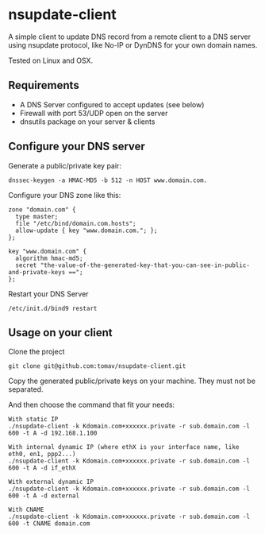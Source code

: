 # nsupdate-client


A simple client to update DNS record from a remote client to a DNS server using nsupdate protocol, like No-IP or DynDNS for your own domain names.

Tested on Linux and OSX.

## Requirements

* A DNS Server configured to accept updates (see below)
* Firewall with port 53/UDP open on the server
* dnsutils package on your server & clients

## Configure your DNS server

Generate a public/private key pair:

    dnssec-keygen -a HMAC-MD5 -b 512 -n HOST www.domain.com.

Configure your DNS zone like this:

    zone "domain.com" {
      type master;
      file "/etc/bind/domain.com.hosts";
      allow-update { key "www.domain.com."; };
    };

    key "www.domain.com" {
      algorithm hmac-md5;
      secret "the-value-of-the-generated-key-that-you-can-see-in-public-and-private-keys ==";
    };

Restart your DNS Server

    /etc/init.d/bind9 restart


## Usage on your client

Clone the project 

    git clone git@github.com:tomav/nsupdate-client.git

Copy the generated public/private keys on your machine. They must not be separated.

And then choose the command that fit your needs:

    With static IP
    ./nsupdate-client -k Kdomain.com+xxxxxx.private -r sub.domain.com -l 600 -t A -d 192.168.1.100

    With internal dynamic IP (where ethX is your interface name, like eth0, en1, ppp2...)
    ./nsupdate-client -k Kdomain.com+xxxxxx.private -r sub.domain.com -l 600 -t A -d if_ethX

    With external dynamic IP 
    ./nsupdate-client -k Kdomain.com+xxxxxx.private -r sub.domain.com -l 600 -t A -d external

    With CNAME
    ./nsupdate-client -k Kdomain.com+xxxxxx.private -r sub.domain.com -l 600 -t CNAME domain.com


